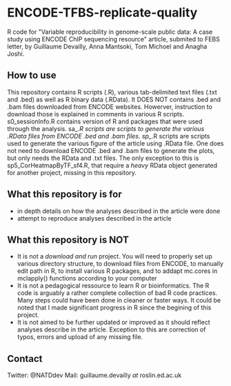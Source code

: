 # ENCODE-TFBS-replicate-quality
R code for "Variable reproducibility in genome-scale public data: A case study using ENCODE ChIP sequencing resource" article, submited to FEBS letter, by Guillaume Devailly, Anna Mantsoki, Tom Michoel and Anagha Joshi.

## How to use
This repository contains R scripts (.R), various tab-delimited text files (.txt and .bed) as well as R binary data (.RData). It DOES NOT contains .bed and .bam files downloaded from ENCODE websites. Howerver, instruction to download those is explained in comments in various R scripts.
s0_sessionInfo.R contains version of R and packages that were used through the analysis.
sa_*.R scripts are scripts to generate the various .RData files from ENCODE .bed and .bam files.
sp_*.R scripts are scripts used to generate the various figure of the article using .RData file. One does not need to download ENCODE .bed and .bam files to generate the plots, but only needs the RData and .txt files. The only exception to this is sp5_CorHeatmapByTF_sf4.R, that require a *heavy* RData object generated for another project, missing in this repository.

## What this repository is for
* in depth details on how the analyses described in the article were done
* attempt to reproduce analyses described in the article

## What this repository is NOT
* It is not a *download and run* project. You will need to properly set up various directory structure, to download files from ENCODE, to manually edit path in R, to install various R packages, and to addapt mc.cores in mclapply() functions according to your computer
* It is not a pedagogical ressource to learn R or bioinformatics. The R code is arguably a rather complete collection of bad R code practices. Many steps could have been done in cleaner or faster ways. It could be noted that I made significant progress in R since the begining of this project.
* It is not aimed to be further updated or improved as it should reflect analyses describe in the article. Exception to this are correction of typos, errors and upload of any missing file.

## Contact
Twitter: @NATDdev
Mail: guillaume.devailly _at_ roslin.ed.ac.uk
